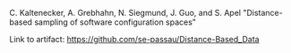 C. Kaltenecker, A. Grebhahn, N. Siegmund, J. Guo, and S. Apel "Distance-based sampling of software configuration spaces"

Link to artifact: https://github.com/se-passau/Distance-Based_Data